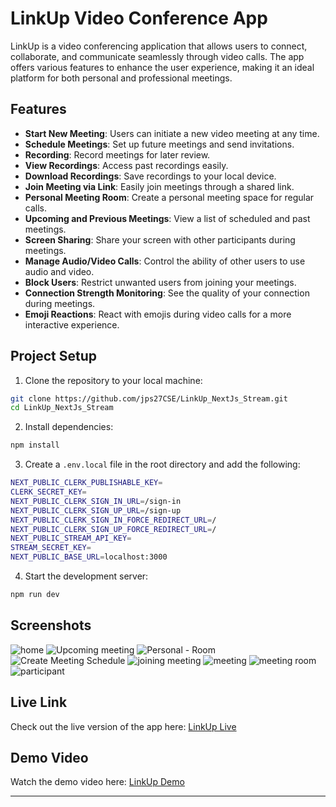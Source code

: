 # LinkUp Video Conference App

LinkUp is a video conferencing application that allows users to connect, collaborate, and communicate seamlessly through video calls. The app offers various features to enhance the user experience, making it an ideal platform for both personal and professional meetings.

## Features

- **Start New Meeting**: Users can initiate a new video meeting at any time.
- **Schedule Meetings**: Set up future meetings and send invitations.
- **Recording**: Record meetings for later review.
- **View Recordings**: Access past recordings easily.
- **Download Recordings**: Save recordings to your local device.
- **Join Meeting via Link**: Easily join meetings through a shared link.
- **Personal Meeting Room**: Create a personal meeting space for regular calls.
- **Upcoming and Previous Meetings**: View a list of scheduled and past meetings.
- **Screen Sharing**: Share your screen with other participants during meetings.
- **Manage Audio/Video Calls**: Control the ability of other users to use audio and video.
- **Block Users**: Restrict unwanted users from joining your meetings.
- **Connection Strength Monitoring**: See the quality of your connection during meetings.
- **Emoji Reactions**: React with emojis during video calls for a more interactive experience.

## Project Setup

1. Clone the repository to your local machine:

```bash
git clone https://github.com/jps27CSE/LinkUp_NextJs_Stream.git
cd LinkUp_NextJs_Stream
```

2. Install dependencies:

```bash
npm install
```

3. Create a `.env.local` file in the root directory and add the following:

```bash
NEXT_PUBLIC_CLERK_PUBLISHABLE_KEY=
CLERK_SECRET_KEY=
NEXT_PUBLIC_CLERK_SIGN_IN_URL=/sign-in
NEXT_PUBLIC_CLERK_SIGN_UP_URL=/sign-up
NEXT_PUBLIC_CLERK_SIGN_IN_FORCE_REDIRECT_URL=/
NEXT_PUBLIC_CLERK_SIGN_UP_FORCE_REDIRECT_URL=/
NEXT_PUBLIC_STREAM_API_KEY=
STREAM_SECRET_KEY=
NEXT_PUBLIC_BASE_URL=localhost:3000
```

4. Start the development server:

```bash
npm run dev
```

## Screenshots
![home](https://github.com/user-attachments/assets/c4bf0ef7-0497-4b97-b816-50080c801bc3)
![Upcoming meeting](https://github.com/user-attachments/assets/7ae057ef-1869-4dab-953b-d64e68e2d764)
![Personal - Room](https://github.com/user-attachments/assets/ae5b3336-e47b-4c1e-a60a-90ab5335b674)
![Create Meeting Schedule](https://github.com/user-attachments/assets/3f8cf210-b3a9-4644-864a-8e008f5af3cd)
![joining meeting](https://github.com/user-attachments/assets/3fb11720-8494-4f45-ba52-55358cbe91ea)
![meeting](https://github.com/user-attachments/assets/0890f1be-357e-4299-85fa-3a4297dd4d9d)
![meeting room](https://github.com/user-attachments/assets/264189d5-aeba-4c13-b97e-d14c5491aa16)
![participant](https://github.com/user-attachments/assets/4e246963-b7ef-43cb-8b8d-a93df97bfbb4)




## Live Link

Check out the live version of the app here: [LinkUp Live](https://link-up-video.vercel.app/)

## Demo Video

Watch the demo video here: [LinkUp Demo]()

---
